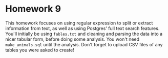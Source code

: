 # Homework 9
This homework focuses on using regular expression to split or extract information from text, as well as using Postgres' full text search features. You'll initially be using `fables.txt` and cleaning and parsing the data into a nicer tabular form, before doing some analysis. You won't need `make_animals.sql` until the analysis. Don't forget to upload CSV files of any tables you were asked to create!
